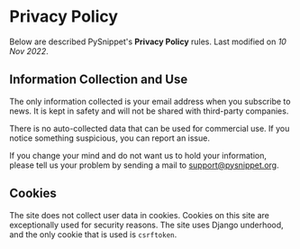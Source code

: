 # Privacy Policy

Below are described PySnippet's **Privacy Policy** rules. Last modified on _10 Nov 2022_.

## Information Collection and Use

The only information collected is your email address when you subscribe to news. It is kept in safety and will not be
shared with third-party companies.

There is no auto-collected data that can be used for commercial use. If you notice something suspicious, you can report
an issue.

If you change your mind and do not want us to hold your information, please tell us your problem by sending a mail to
[support@pysnippet.org](mailto:support@pysnippet.org).

## Cookies

The site does not collect user data in cookies. Cookies on this site are exceptionally used for security reasons. The
site uses Django underhood, and the only cookie that is used is `csrftoken`.